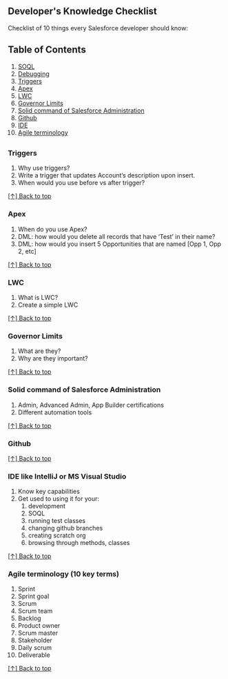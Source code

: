 ## Developer's Knowledge Checklist

Checklist of 10 things every Salesforce developer should know:

## Table of Contents
1. [SOQL](#soql)
2. [Debugging](#debugging)
3. [Triggers](#triggers)
4. [Apex](#apex)
5. [LWC](#lwc)
6. [Governor Limits](#governor-limits)
7. [Solid command of Salesforce Administration](#solid-command-of-salesforce-administration)
8. [Github](#github)
9. [IDE](#ide-like-intellij-or-ms-visual-studio)
10. [Agile terminology](#agile-terminology-10-key-terms)

##

### Triggers
1. Why use triggers?
2. Write a trigger that updates Account’s description upon insert.
3. When would you use before vs after trigger?

[[↑] Back to top](#developers-knowledge-checklist)

### Apex
1. When do you use Apex?
2. DML: how would you delete all records that have ‘Test’ in their name?
3. DML: how would you insert 5 Opportunities that are named [Opp 1, Opp 2, etc]

[[↑] Back to top](#developers-knowledge-checklist)

### LWC
1. What is LWC?
2. Create a simple LWC

[[↑] Back to top](#developers-knowledge-checklist)

### Governor Limits
1. What are they?
2. Why are they important?

[[↑] Back to top](#developers-knowledge-checklist)

### Solid command of Salesforce Administration
1. Admin, Advanced Admin, App Builder certifications
2. Different automation tools

[[↑] Back to top](#developers-knowledge-checklist)

### Github

[[↑] Back to top](#developers-knowledge-checklist)

### IDE like IntelliJ or MS Visual Studio
1. Know key capabilities
2. Get used to using it for your:
   1. development
   2. SOQL
   3. running test classes
   4. changing github branches
   5. creating scratch org
   6. browsing through methods, classes

[[↑] Back to top](#developers-knowledge-checklist)

### Agile terminology (10 key terms)
1. Sprint
2. Sprint goal
3. Scrum
4. Scrum team
5. Backlog
6. Product owner
7. Scrum master
8. Stakeholder
9. Daily scrum
10. Deliverable

[[↑] Back to top](#developers-knowledge-checklist)
